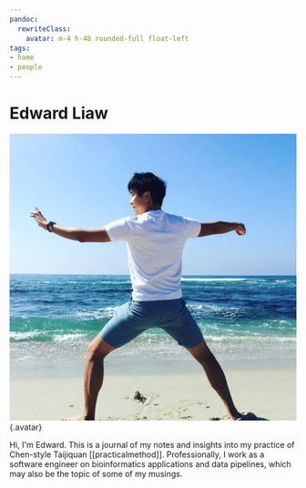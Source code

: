 ```yaml
---
pandoc:
  rewriteClass:
    avatar: m-4 h-48 rounded-full float-left
tags: 
- home
- people
---
```

# Edward Liaw
![avatar](static/favicon.jpeg){.avatar}

Hi, I'm Edward.  This is a journal of my notes and insights into my practice of Chen-style Taijiquan [[practicalmethod]].
Professionally, I work as a software engineer on bioinformatics applications and data pipelines, which may also be the topic of some of my musings.